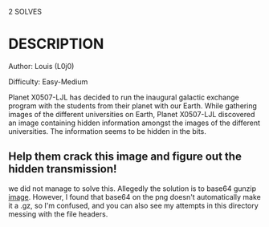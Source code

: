 2 SOLVES

# DESCRIPTION
Author: Louis (L0j0)

Difficulty: Easy-Medium

Planet X0507-LJL has decided to run the inaugural galactic exchange program with the students from their planet with our Earth. While gathering images of the different universities on Earth, Planet X0507-LJL discovered an image containing hidden information amongst the images of the different universities. The information seems to be hidden in the bits.

Help them crack this image and figure out the hidden transmission!
---
we did not manage to solve this. Allegedly the solution is to base64 gunzip [image](./SMU_hidden.png). However, I found that base64 on the png doesn't automatically make it a .gz, so I'm confused, and you can also see my attempts in this directory messing with the file headers. 